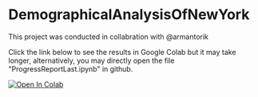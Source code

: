 # DemographicalAnalysisOfNewYork

This project was conducted in collabration with @armantorik

Click the link below to see the results in Google Colab but it may take longer, alternatively, you may directly open the file "ProgressReportLast.ipynb" in github. 

[![Open In Colab](https://colab.research.google.com/assets/colab-badge.svg)](https://colab.research.google.com/github/armantorik/DemographicalAnalysisOfNewYork/blob/main/ProgressReportLast.ipynb)
